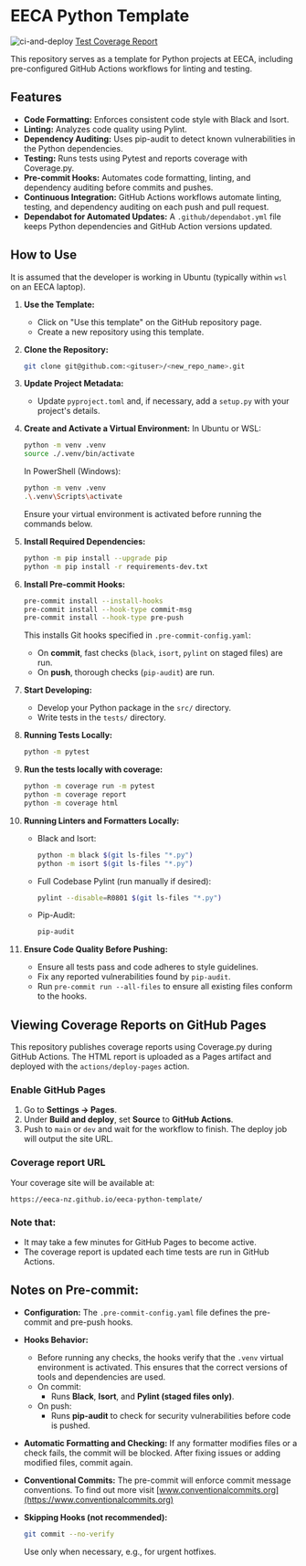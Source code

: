 # EECA Python Template

![ci-and-deploy](https://github.com/EECA-NZ/eeca-python-template/actions/workflows/ci-and-deploy.yml/badge.svg)
[Test Coverage Report](https://eeca-nz.github.io/eeca-python-template)

This repository serves as a template for Python projects at EECA, including pre-configured GitHub Actions workflows for linting and testing.

## Features
*   **Code Formatting:** Enforces consistent code style with Black and Isort.
*   **Linting:** Analyzes code quality using Pylint.
*   **Dependency Auditing:** Uses pip-audit to detect known vulnerabilities in the Python dependencies.
*   **Testing:** Runs tests using Pytest and reports coverage with Coverage.py.
*   **Pre-commit Hooks:** Automates code formatting, linting, and dependency auditing before commits and pushes.
*   **Continuous Integration:** GitHub Actions workflows automate linting, testing, and dependency auditing on each push and pull request.
*   **Dependabot for Automated Updates:** A `.github/dependabot.yml` file keeps Python dependencies and GitHub Action versions updated.

## How to Use
It is assumed that the developer is working in Ubuntu (typically within `wsl` on an EECA laptop).

1.  **Use the Template:**
    *   Click on "Use this template" on the GitHub repository page.
    *   Create a new repository using this template.

2.  **Clone the Repository:**
    ```bash
    git clone git@github.com:<gituser>/<new_repo_name>.git
    ```

3.  **Update Project Metadata:**
    *   Update `pyproject.toml` and, if necessary, add a `setup.py` with your project's details.

4.  **Create and Activate a Virtual Environment:**
    In Ubuntu or WSL:
    ```bash
    python -m venv .venv
    source ./.venv/bin/activate
    ```
    In PowerShell (Windows):
    ```bash
    python -m venv .venv
    .\.venv\Scripts\activate
    ```
    Ensure your virtual environment is activated before running the commands below.

5.  **Install Required Dependencies:**
    ```bash
    python -m pip install --upgrade pip
    python -m pip install -r requirements-dev.txt
    ```

6.  **Install Pre-commit Hooks:**
    ```bash
    pre-commit install --install-hooks
    pre-commit install --hook-type commit-msg
    pre-commit install --hook-type pre-push
    ```

    This installs Git hooks specified in `.pre-commit-config.yaml`:
    *   On **commit**, fast checks (`black`, `isort`, `pylint` on staged files) are run.
    *   On **push**, thorough checks (`pip-audit`) are run.

7.  **Start Developing:**
    *   Develop your Python package in the `src/` directory.
    *   Write tests in the `tests/` directory.

8.  **Running Tests Locally:**
    ```bash
    python -m pytest
    ```

9. **Run the tests locally with coverage:**
    ```bash
    python -m coverage run -m pytest
    python -m coverage report
    python -m coverage html
    ```

11. **Running Linters and Formatters Locally:**
    *   Black and Isort:
        ```bash
        python -m black $(git ls-files "*.py")
        python -m isort $(git ls-files "*.py")
        ```
    *   Full Codebase Pylint (run manually if desired):
        ```bash
        pylint --disable=R0801 $(git ls-files "*.py")
        ```
    *   Pip-Audit:
        ```bash
        pip-audit
        ```

12. **Ensure Code Quality Before Pushing:**
    *   Ensure all tests pass and code adheres to style guidelines.
    *   Fix any reported vulnerabilities found by `pip-audit`.
    *   Run `pre-commit run --all-files` to ensure all existing files conform to the hooks.


## Viewing Coverage Reports on GitHub Pages

This repository publishes coverage reports using Coverage.py during GitHub Actions.
The HTML report is uploaded as a Pages artifact and deployed with the `actions/deploy-pages` action.

### Enable GitHub Pages

1. Go to **Settings -> Pages**.
2. Under **Build and deploy**, set **Source** to **GitHub Actions**.
3. Push to `main` or `dev` and wait for the workflow to finish. The deploy job will output the site URL.

### Coverage report URL

Your coverage site will be available at:
```
https://eeca-nz.github.io/eeca-python-template/
```

### Note that:

*   It may take a few minutes for GitHub Pages to become active.
*   The coverage report is updated each time tests are run in GitHub Actions.

## Notes on Pre-commit:
*   **Configuration:** The `.pre-commit-config.yaml` file defines the pre-commit and pre-push hooks.
*   **Hooks Behavior:**

    *   Before running any checks, the hooks verify that the `.venv` virtual environment is activated. This ensures that the correct versions of tools and dependencies are used.
    *   On commit:
        *   Runs **Black**, **Isort**, and **Pylint (staged files only)**.
    *   On push:
        *   Runs **pip-audit** to check for security vulnerabilities before code is pushed.

*   **Automatic Formatting and Checking:**
    If any formatter modifies files or a check fails, the commit will be blocked. After fixing issues or adding modified files, commit again.

*   **Conventional Commits:**
    The pre-commit will enforce commit message conventions. To find out more visit [www.conventionalcommits.org](https://www.conventionalcommits.org)

*   **Skipping Hooks (not recommended):**
    ```bash
    git commit --no-verify
    ```

    Use only when necessary, e.g., for urgent hotfixes.
